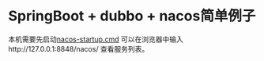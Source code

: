 # SpringBoot + dubbo + nacos简单例子
本机需要先启动[nacos-startup.cmd](https://github.com/alibaba/nacos/releases/tag/1.1.0)
可以在浏览器中输入http://127.0.0.1:8848/nacos/ 查看服务列表。